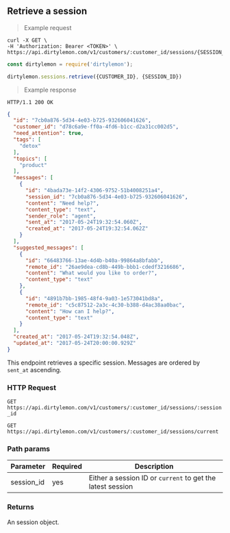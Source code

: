 ## Retrieve a session

> Example request

```shell
curl -X GET \
-H 'Authorization: Bearer <TOKEN>' \
https://api.dirtylemon.com/v1/customers/:customer_id/sessions/{SESSION_ID}
```

```javascript
const dirtylemon = require('dirtylemon');

dirtylemon.sessions.retrieve({CUSTOMER_ID}, {SESSION_ID})
```

> Example response

```http
HTTP/1.1 200 OK
```

```json
{
  "id": "7cb0a876-5d34-4e03-b725-932606041626",
  "customer_id": "d78c6a9e-ff0a-4fd6-b1cc-d2a31cc002d5",
  "need_attention": true,
  "tags": [
    "detox"
  ],
  "topics": [
    "product"
  ],
  "messages": [
    {
      "id": "4bada73e-14f2-4306-9752-51b4008251a4",
      "session_id": "7cb0a876-5d34-4e03-b725-932606041626",
      "content": "Need help?",
      "content_type": "text",
      "sender_role": "agent",
      "sent_at": "2017-05-24T19:32:54.060Z",
      "created_at": "2017-05-24T19:32:54.062Z"
    }
  ],
  "suggested_messages": [
    {
      "id": "66483766-13ae-4d4b-b40a-99864a8bfabb",
      "remote_id": "26ae9dea-cd8b-449b-bbb1-cdedf3216686",
      "content": "What would you like to order?",
      "content_type": "text"
    },
    {
      "id": "4891b7bb-1985-48f4-9a03-1e573041bd8a",
      "remote_id": "c5c87512-2a3c-4c30-b388-d4ac38aa0bac",
      "content": "How can I help?",
      "content_type": "text"
    }
  ],
  "created_at": "2017-05-24T19:32:54.048Z",
  "updated_at": "2017-05-24T20:00:00.929Z"
}
```

This endpoint retrieves a specific session. Messages are ordered by `sent_at` ascending.

### HTTP Request

`GET https://api.dirtylemon.com/v1/customers/:customer_id/sessions/:session_id`

`GET https://api.dirtylemon.com/v1/customers/:customer_id/sessions/current`

### Path params

| Parameter | Required | Description |
| --------- | -------- | ------------|
| session_id | yes | Either a session ID or `current` to get the latest session |

### Returns

An session object.
